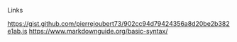 Links

<https://gist.github.com/pierrejoubert73/902cc94d79424356a8d20be2b382e1ab.js>
<https://www.markdownguide.org/basic-syntax/>

